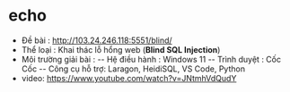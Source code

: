 # echo
- Đề bài              : http://103.24.246.118:5551/blind/
- Thể loại            : Khai thác lỗ hổng web (**Blind SQL Injection**)
- Môi trường giải bài :
-- Hệ điều hành  : Windows 11
-- Trình duyệt   : Cốc Cốc
-- Công cụ hỗ trợ: Laragon, HeidiSQL, VS Code, Python
- video: https://www.youtube.com/watch?v=JNtmhVdQudY